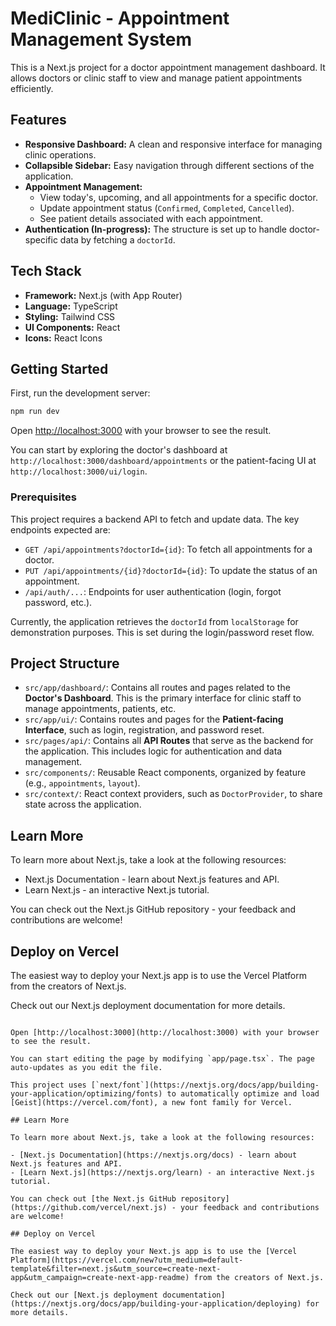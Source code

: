 # MediClinic - Appointment Management System

This is a Next.js project for a doctor appointment management dashboard. It allows doctors or clinic staff to view and manage patient appointments efficiently.

## Features

- **Responsive Dashboard:** A clean and responsive interface for managing clinic operations.
- **Collapsible Sidebar:** Easy navigation through different sections of the application.
- **Appointment Management:**
  - View today's, upcoming, and all appointments for a specific doctor.
  - Update appointment status (`Confirmed`, `Completed`, `Cancelled`).
  - See patient details associated with each appointment.
- **Authentication (In-progress):** The structure is set up to handle doctor-specific data by fetching a `doctorId`.

## Tech Stack

- **Framework:** Next.js (with App Router)
- **Language:** TypeScript
- **Styling:** Tailwind CSS
- **UI Components:** React
- **Icons:** React Icons

## Getting Started

First, run the development server:

```bash
npm run dev
```

Open [http://localhost:3000](http://localhost:3000) with your browser to see the result.

You can start by exploring the doctor's dashboard at `http://localhost:3000/dashboard/appointments` or the patient-facing UI at `http://localhost:3000/ui/login`.

### Prerequisites

This project requires a backend API to fetch and update data. The key endpoints expected are:
- `GET /api/appointments?doctorId={id}`: To fetch all appointments for a doctor.
- `PUT /api/appointments/{id}?doctorId={id}`: To update the status of an appointment.
- `/api/auth/...`: Endpoints for user authentication (login, forgot password, etc.).

Currently, the application retrieves the `doctorId` from `localStorage` for demonstration purposes. This is set during the login/password reset flow.

## Project Structure

- `src/app/dashboard/`: Contains all routes and pages related to the **Doctor's Dashboard**. This is the primary interface for clinic staff to manage appointments, patients, etc.
- `src/app/ui/`: Contains routes and pages for the **Patient-facing Interface**, such as login, registration, and password reset.
- `src/pages/api/`: Contains all **API Routes** that serve as the backend for the application. This includes logic for authentication and data management.
- `src/components/`: Reusable React components, organized by feature (e.g., `appointments`, `layout`).
- `src/context/`: React context providers, such as `DoctorProvider`, to share state across the application.

## Learn More

To learn more about Next.js, take a look at the following resources:

- Next.js Documentation - learn about Next.js features and API.
- Learn Next.js - an interactive Next.js tutorial.

You can check out the Next.js GitHub repository - your feedback and contributions are welcome!

## Deploy on Vercel

The easiest way to deploy your Next.js app is to use the Vercel Platform from the creators of Next.js.

Check out our Next.js deployment documentation for more details.
```

Open [http://localhost:3000](http://localhost:3000) with your browser to see the result.

You can start editing the page by modifying `app/page.tsx`. The page auto-updates as you edit the file.

This project uses [`next/font`](https://nextjs.org/docs/app/building-your-application/optimizing/fonts) to automatically optimize and load [Geist](https://vercel.com/font), a new font family for Vercel.

## Learn More

To learn more about Next.js, take a look at the following resources:

- [Next.js Documentation](https://nextjs.org/docs) - learn about Next.js features and API.
- [Learn Next.js](https://nextjs.org/learn) - an interactive Next.js tutorial.

You can check out [the Next.js GitHub repository](https://github.com/vercel/next.js) - your feedback and contributions are welcome!

## Deploy on Vercel

The easiest way to deploy your Next.js app is to use the [Vercel Platform](https://vercel.com/new?utm_medium=default-template&filter=next.js&utm_source=create-next-app&utm_campaign=create-next-app-readme) from the creators of Next.js.

Check out our [Next.js deployment documentation](https://nextjs.org/docs/app/building-your-application/deploying) for more details.
